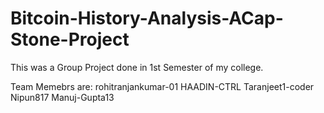 # Bitcoin-History-Analysis-ACap-Stone-Project
This was a Group Project done in 1st Semester of my college.


Team Memebrs are:
rohitranjankumar-01
HAADIN-CTRL
Taranjeet1-coder
Nipun817
Manuj-Gupta13
